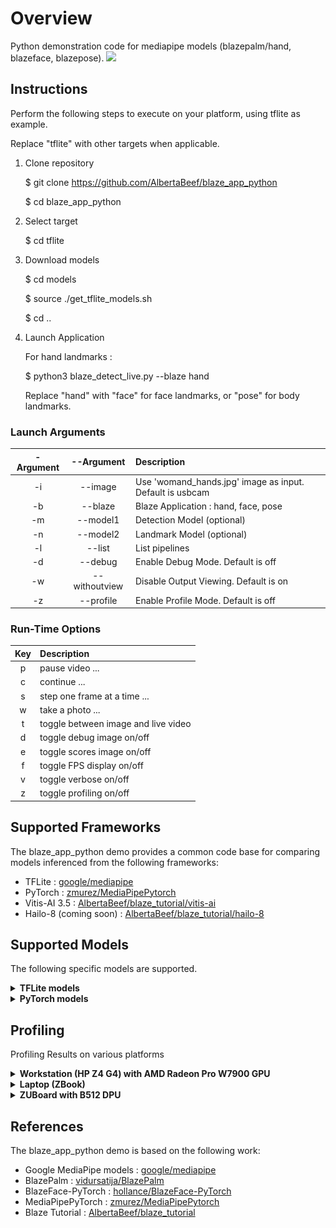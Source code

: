# Overview

Python demonstration code for mediapipe models (blazepalm/hand, blazeface, blazepose).
![](images/blaze_detect_live_hand_face_pose_animation.gif)

## Instructions

Perform the following steps to execute on your platform, using tflite as example.

Replace "tflite" with other targets when applicable.

1. Clone repository

    $ git clone https://github.com/AlbertaBeef/blaze_app_python

    $ cd blaze_app_python

2. Select target

    $ cd tflite

3. Download models

    $ cd models
   
    $ source ./get_tflite_models.sh
   
    $ cd ..

5. Launch Application

    For hand landmarks :

    $ python3 blaze_detect_live.py --blaze hand

    Replace "hand" with "face" for face landmarks, or "pose" for body landmarks.

### Launch Arguments

| -Argument | --Argument    | Description                               | 
| :-------: | :-----------: | :---------------------------------------- | 
|  -i       | --image       | Use 'womand_hands.jpg' image as input. Default is usbcam      |
|  -b       | --blaze       | Blaze Application : hand, face, pose      |
|  -m       | --model1      | Detection Model (optional)                |
|  -n       | --model2      | Landmark Model (optional)                 |
|  -l       | --list        | List pipelines                            |
|  -d       | --debug       | Enable Debug Mode.  Default is off        |
|  -w       | --withoutview | Disable Output Viewing.  Default is on    |
|  -z       | --profile     | Enable Profile Mode.  Default is off      |

### Run-Time Options

| Key | Description                               | 
| :-: | :---------------------------------------- | 
|  p  | pause video ...                           |
|  c  | continue ...                              |
|  s  | step one frame at a time ...              |
|  w  | take a photo ...                          |
|  t  | toggle between image and live video       |
|  d  | toggle debug image on/off                 |
|  e  | toggle scores image on/off                |
|  f  | toggle FPS display on/off                 |
|  v  | toggle verbose on/off                     |
|  z  | toggle profiling on/off                   |
   

## Supported Frameworks

The blaze_app_python demo provides a common code base for comparing models inferenced from the following frameworks:
- TFLite : [google/mediapipe](https://github.com/google/mediapipe/blob/master/docs/solutions/models.md)
- PyTorch : [zmurez/MediaPipePytorch](https://github.com/zmurez/MediaPipePyTorch)
- Vitis-AI 3.5 : [AlbertaBeef/blaze_tutorial/vitis-ai](https://github.com/AlbertaBeef/blaze_tutorial/tree/2023.1/vitis-ai)
- Hailo-8 (coming soon) : [AlbertaBeef/blaze_tutorial/hailo-8](https://github.com/AlbertaBeef/blaze_tutorial/tree/2023.1/hailo-8)


## Supported Models

The following specific models are supported.

<details>
 <summary><b>TFLite models</b></summary>

Detection Models

| Version | Model                    | Input Size  |  Scores   |   Boxes   | Comments             | Source               | Model Link                                | 
| :-----: | :----------------------: | :---------: | :-------: | :-------: | :------------------- | :------------------- | :---------------------------------------- | 
|  v0.06  | Palm                     |   256\*256  |   2944    |  2944x18  | BBox + 7 keypoints   | [metalwhale/hand_tracking](https://.github.com/metalwhale/hand_tracking) | [palm_detection_without_custom_op.tflite](https://raw.githubusercontent.com/metalwhale/hand_tracking/master/models/palm_detection_without_custom_op.tflite)  |
|  v0.10  | Palm (Full)              |   192\*192  |   2016    |  2016x18  | BBox + 7 keypoints   | [google/mediapipe](https://github.com/google/mediapipe/blob/master/docs/solutions/models.md) | [palm_detection_lite.tflite](https://storage.googleapis.com/mediapipe-assets/palm_detection_lite.tflite) | 
|  v0.10  | Palm (Full)              |   192\*192  |   2016    |  2016x18  | BBox + 7 keypoints   | [google/mediapipe](https://github.com/google/mediapipe/blob/master/docs/solutions/models.md) | [palm_detection_full.tflite](https://storage.googleapis.com/mediapipe-assets/palm_detection_full.tflite) | 
|  v0.10  | Face (Short Range)       |   128\*128  |    896    |   896x16  | BBox + 6 keypoints   | [google/mediapipe](https://github.com/google/mediapipe/blob/master/docs/solutions/models.md) | [face_detection_short_range.tflite](https://storage.googleapis.com/mediapipe-assets/face_detection_short_range.tflite) | 
|  v0.10  | Face (Full Range)        |   128\*128  |    896    |   896x16  | BBox + 6 keypoints   | [mgoogle/mediapipe](https://github.com/google/mediapipe/blob/master/docs/solutions/models.md) | [face_detection_full_range.tflite](https://storage.googleapis.com/mediapipe-assets/face_detection_full_range.tflite) | 
|  v0.10  | Face (Full Range Sparse) |   128\*128  |    896    |   896x16  | BBox + 6 keypoints   | [google/mediapipe](https://github.com/google/mediapipe/blob/master/docs/solutions/models.md) | [face_detection_full_range_sparse.tflite](https://storage.googleapis.com/mediapipe-assets/face_detection_full_range_sparse.tflite) | 
|  v0.10  | Pose                     |   224\*224  |   2254    |  2254x12  | BBox + 4 keypoints   | [google/mediapipe](https://github.com/google/mediapipe/blob/master/docs/solutions/models.md) | [pose_detection.tflite](https://storage.googleapis.com/mediapipe-assets/pose_detection.tflite) | 

Landmarks Models

| Version | Model        | Input Size  |  Flag  | Landmarks | Comments                                 | Source               | Model Link                                | 
| :-----: | :----------: | :---------: | :----: | :-------: | :--------------------------------------- | :------------------- | :---------------------------------------- | 
|  v0.06  | Hand         |   256\*256  |    1   |    21x3   | 21 keypoints (x,y,score)                 | [metalwhale/hand_tracking](https://.github.com/metalwhale/hand_tracking) | [hand_landmark.tflite](https://raw.githubusercontent.com/metalwhale/hand_tracking/master/models/hand_landmark.tflite)  |
|  v0.10  | Hand (Lite)  |   224\*224  |    1   |  2016x18  | 21 keypoints (x,y,score)                 | [google/mediapipe](https://github.com/google/mediapipe/blob/master/docs/solutions/models.md) | [hand_landmark_lite.tflite](https://storage.googleapis.com/mediapipe-assets/hand_landmark_lite.tflite) | 
|  v0.10  | Hand (Full)  |   224\*224  |    1   |  2016x18  | 21 keypoints (x,y,score)                 | [google/mediapipe](https://github.com/google/mediapipe/blob/master/docs/solutions/models.md)| [hand_landmark_full.tflite](https://storage.googleapis.com/mediapipe-assets/hand_landmark_full.tflite) | 
|  v0.10  | Face         |   192\*192  |    1   |   896x16  | 468 keypoints (x,y,score)                | [google/mediapipe](https://github.com/google/mediapipe/blob/master/docs/solutions/models.md) | [face_landmark.tflite](https://storage.googleapis.com/mediapipe-assets/face_landmark.tflite) | 
|  v0.10  | Pose (Full Body, Lite)  |   256\*256  |    1   |    39x5   | 39 keypoints (x,y,z,visibility,presence) | [google/mediapipe](https://github.com/google/mediapipe/blob/master/docs/solutions/models.md) | [pose_landmark_lite.tflite](https://storage.googleapis.com/mediapipe-assets/pose_landmark_lite.tflite) | 
|  v0.10  | Pose (Full Body, Full)  |   256\*256  |    1   |    39x5   | 39 keypoints (x,y,z,visibility,presence) | [google/mediapipe](https://github.com/google/mediapipe/blob/master/docs/solutions/models.md) | [pose_landmark_full.tflite](https://storage.googleapis.com/mediapipe-assets/pose_landmark_full.tflite) | 
|  v0.10  | Pose (Full Body, Heavy) |   256\*256  |    1   |    39x5   | 39 keypoints (x,y,z,visibility,presence) | [google/mediapipe](https://github.com/google/mediapipe/blob/master/docs/solutions/models.md) | [pose_landmark_heavy.tflite](https://storage.googleapis.com/mediapipe-assets/pose_landmark_heavy.tflite) | 


</details>

<details>
 <summary><b>PyTorch models</b></summary>

Detection Models

| Version | Type                | Input Size  |  Scores   |   Boxes   | Comments             | Source               | Model Link                                | 
| :-----: | :-----------------: | :---------: | :-------: | :-------: | :------------------- | :------------------- | :---------------------------------------- | 
|  v0.06  | Palm                |   256\*256  |   2944    |  2944x18  | BBox + 7 keypoints   | [zmurez/MediaPipePytorch](https://github.com/zmurez/MediaPipePyTorch) | [blazepalm.pth](https://raw.githubusercontent.com/zmurez/MediaPipePyTorch/master/blazepalm.pth)  |
|  v0.06  | Face (Front Camera) |   128\*128  |    896    |   896x16  | BBox + 6 keypoints   | [zmurez/MediaPipePytorch](https://github.com/zmurez/MediaPipePyTorch) | [blazeface.pth](https://raw.githubusercontent.com/zmurez/MediaPipePyTorch/master/blazeface.pth) | 
|  v0.06  | Face (Back Camera)  |   256\*256  |    896    |   896x16  | BBox + 6 keypoints   | [zmurez/MediaPipePytorch](https://github.com/zmurez/MediaPipePyTorch) | [blazefaceback.pth](https://raw.githubusercontent.com/zmurez/MediaPipePyTorch/master/blazefaceback.pth) | 
|  v0.06  | Pose                |   128\*128  |    896    |   896x12  | BBox + 4 keypoints   | [zmurez/MediaPipePytorch](https://github.com/zmurez/MediaPipePyTorch) | [blazepose.pth](https://raw.githubusercontent.com/zmurez/MediaPipePyTorch/master/blazepose.pth) | 

Landmarks Models

| Version | Type              | Input Size  |  Flag  | Landmarks  | Comments             | Source               | Model Link                                | 
| :-----: | :---------------: | :---------: | :----: | :-------: | :------------------- | :------------------- | :---------------------------------------- | 
|  v0.06  | Hand              |   256\*256  |    1   |    21x3  | 21 keypoints (x,y,score)  | [zmurez/MediaPipePytorch](https://github.com/zmurez/MediaPipePyTorch) | [blazehand_landmark.pth](https://raw.githubusercontent.com/zmurez/MediaPipePyTorch/master/blazehand_landmark.pth) |
|  v0.06  | Face              |   192\*192  |    1   |   896x16  | 468 keypoints (x,y,score)   | [zmurez/MediaPipePytorch](https://github.com/zmurez/MediaPipePyTorch) | [blazeface_landmark.pth](https://raw.githubusercontent.com/zmurez/MediaPipePyTorch/master/blazeface_landmark.pth) | 
|  v0.06  | Pose (Upper Body) |   256\*256  |    1   |    39x5   | 31 keypoints (x,y,z,visibility,presence) | [zmurez/MediaPipePytorch](https://github.com/zmurez/MediaPipePyTorch) | [blazepose_landmark.pth](https://raw.githubusercontent.com/zmurez/MediaPipePyTorch/master/blazepose_landmark.pth)| 


</details>

## Profiling

Profiling Results on various platforms

<details>
 <summary><b>Workstation (HP Z4 G4) with AMD Radeon Pro W7900 GPU</b></summary>

Latency.
![](images/blaze_detect_live_workstation01_profiling_latency.tif)

Frame Rate (estimated from total latency)
![](images/blaze_detect_live_workstation01_profiling_fps.tif)

</details>


<details>
 <summary><b>Laptop (ZBook)</b></summary>

Latency.
![](images/blaze_detect_live_laptop01_profiling_latency.tif)

Frame Rate (estimated from total latency)
![](images/blaze_detect_live_laptop01_profiling_fps.tif)

</details>


<details>
 <summary><b>ZUBoard with B512 DPU</b></summary>

Latency.
![](images/blaze_detect_live_zuboardn01_profiling_latency.tif)

Frame Rate (estimated from total latency)
![](images/blaze_detect_live_zuboard01_profiling_fps.tif)

</details>


## References

The blaze_app_python demo is based on the following work:
- Google MediaPipe models : [google/mediapipe](https://github.com/google/mediapipe/blob/master/docs/solutions/models.md)
- BlazePalm : [vidursatija/BlazePalm](https://github.com/vidursatija/BlazePalm)
- BlazeFace-PyTorch : [hollance/BlazeFace-PyTorch](https://github.com/hollance/BlazeFace-PyTorch)
- MediaPipePyTorch : [zmurez/MediaPipePytorch](https://github.com/zmurez/MediaPipePyTorch)
- Blaze Tutorial : [AlbertaBeef/blaze_tutorial](https://github.com/AlbertaBeef/blaze_tutorial/tree/2023.1)

